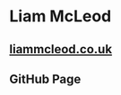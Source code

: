 Liam McLeod
===================
[liammcleod.co.uk](http://www.liammcleod.co.uk)
-----------
GitHub Page
-----------
